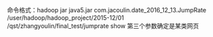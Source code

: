 命令格式：hadoop jar java5.jar com.jacoulin.date_2016_12_13.JumpRate /user/hadoop/hadoop_project/2015-12/01 /qst/zhangyoulin/final_test/jumprate show
第三个参数确定是某类网页
